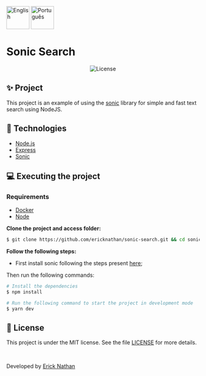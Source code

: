 [<img width=60 src="https://img.shields.io/static/v1?label=EN&message=US&color=1B4079&labelColor=404040&style=flat-square" alt="English" />](.github/english/README.md)
[<img width=60 src="https://img.shields.io/static/v1?label=PT&message=BR&color=1B4079&labelColor=404040&style=flat-square" alt="Português" />](README.md)

# Sonic Search
<p align="center">
  <img alt="License" src="https://img.shields.io/static/v1?label=License&message=MIT&color=1B4079&labelColor=404040&style=flat-square">
</p>

## ✨ Project
This project is an example of using the [sonic](https://github.com/valeriansaliou/sonic) library for simple and fast text search using NodeJS.

## 🚀 Technologies

- [Node.js](https://nodejs.org/en/)
- [Express](https://expressjs.com/pt-br/)
- [Sonic](https://github.com/valeriansaliou/sonic)

## 💻 Executing the project

### Requirements

- [Docker](https://www.docker.com/)
- [Node](https://nodejs.org/en/download/)

**Clone the project and access folder:**

```bash
$ git clone https://github.com/ericknathan/sonic-search.git && cd sonic-search
```

**Follow the following steps:**

- First install sonic following the steps present [here](https://github.com/valeriansaliou/sonic#installation);

Then run the following commands:
```bash
# Install the dependencies
$ npm install

# Run the following command to start the project in development mode
$ yarn dev
```

## 📄 License

This project is under the MIT license. See the file [LICENSE](LICENSE) for more details.

<br />

Developed by [Erick Nathan](https://www.linkedin.com/in/ericknathan/)